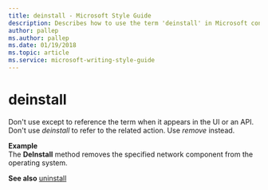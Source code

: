 ```yaml
---
title: deinstall - Microsoft Style Guide
description: Describes how to use the term 'deinstall' in Microsoft content and provides an example of the term's usage.
author: pallep
ms.author: pallep
ms.date: 01/19/2018
ms.topic: article
ms.service: microsoft-writing-style-guide
---
```


# deinstall

Don't use except to reference the term when it appears in the UI or an API. Don't use *deinstall* to refer to the related action. Use *remove* instead. 

 **Example**  
The **DeInstall** method removes the specified network component from the operating system.

**See also** [uninstall](~/a-z-word-list-term-collections/u/uninstall.md)
